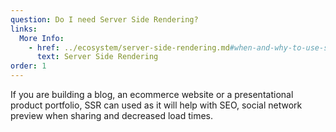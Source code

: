 ```yaml
---
question: Do I need Server Side Rendering?
links:
  More Info:
    - href: ../ecosystem/server-side-rendering.md#when-and-why-to-use-ssr
      text: Server Side Rendering
order: 1
---
```


If you are building a blog, an ecommerce website or a presentational product portfolio, SSR can used as it will help with SEO, social network preview when sharing and decreased load times.
